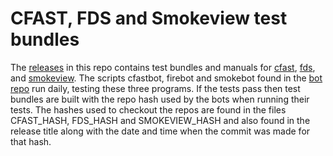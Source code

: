 # CFAST, FDS and Smokeview test bundles
The [releases](https://github.com/firemodels/test_bundles/releases)
in this repo contains test bundles and manuals for
[cfast](https://github.com/firemodels/test_bundles/releases/tag/CFAST_TEST),
[fds](https://github.com/firemodels/test_bundles/releases/tag/FDS_TEST), and
[smokeview](https://github.com/firemodels/test_bundles/releases/tag/SMOKEVIEW_TEST).
The scripts cfastbot, firebot and smokebot found in the 
[bot repo](https://github.com/firemodels/bot) 
run daily, testing these three programs.
If the tests pass then test bundles are built
with the repo hash used by the bots when running their tests.
The hashes used to checkout the repos are found in the files CFAST_HASH, FDS_HASH and SMOKEVIEW_HASH
and also found in the release title along with the date and time when the commit was made for that hash.

<!-- comment -->
